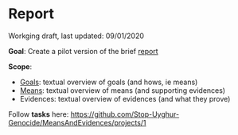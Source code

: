 # Report

Workging draft, last updated: 09/01/2020

**Goal**: Create a pilot version of the brief [report](Report.pdf)

**Scope**:

- [Goals](Goals.pdf): textual overview of goals (and hows, ie means)
- [Means](Means.pdf): textual overview of means (and supporting evidences)
- Evidences: textual overview of evidences (and what they prove)

Follow **tasks** here: https://github.com/Stop-Uyghur-Genocide/MeansAndEvidences/projects/1

